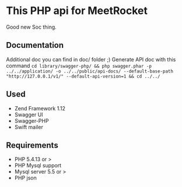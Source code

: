 # This PHP api for MeetRocket
Good new Soc thing.

## Documentation
Additional doc you can find in doc/ folder ;)
Generate API doc with this command
```cd library/swagger-php/ && php swagger.phar -p ../../application/ -o ../../public/api-docs/ --default-base-path "http://127.0.0.1/v1/" --default-api-version=1 && cd ../../```


## Used

- Zend Framework 1.12
- Swagger UI
- Swagger-PHP
- Swift mailer

## Requirements

- PHP 5.4.13 or >
- PHP Mysql support
- Mysql server 5.5 or >
- PHP json